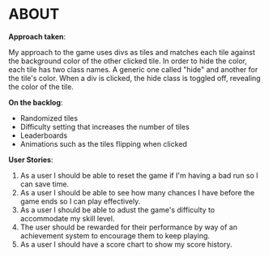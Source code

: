 # ABOUT

**Approach taken**:

My approach to the game uses divs as tiles and matches each tile against the background color of the other clicked tile. In order to hide the color, each tile has two class names. A generic one called "hide" and another for the tile's color. When a div is clicked, the hide class is toggled off, revealing the color of the tile.

**On the backlog**:

* Randomized tiles
* Difficulty setting that increases the number of tiles
* Leaderboards
* Animations such as the tiles flipping when clicked

**User Stories**:

1. As a user I should be able to reset the game if I'm having a bad run so I can save time.
2. As a user I should be able to see how many chances I have before the game ends so I can play effectively.
3. As a user I should be able to adust the game's difficulty to accommodate my skill level.
4. The user should be rewarded for their performance by way of an achievement system to encourage them to keep playing.
5. As a user I should have a score chart to show my score history.

